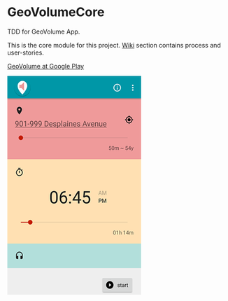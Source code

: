 # GeoVolumeCore
TDD for GeoVolume App.

This is the core module for this project. [Wiki](https://github.com/juanmendez/GeoVolumeCore/wiki) section contains process and user-stories.

[GeoVolume at Google Play](https://play.google.com/store/apps/details?id=info.juanmendez.geovolume)

![alt text](/art/banner.png)
